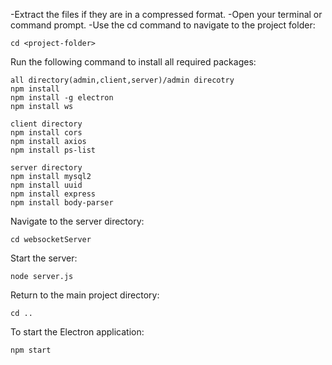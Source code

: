 -Extract the files if they are in a compressed format.
-Open your terminal or command prompt.
-Use the cd command to navigate to the project folder:

	cd <project-folder>

Run the following command to install all required packages:

	all directory(admin,client,server)/admin direcotry
	npm install
 	npm install -g electron
	npm install ws

	client directory
	npm install cors
	npm install axios
	npm install ps-list
	
	server directory
	npm install mysql2
	npm install uuid
	npm install express
	npm install body-parser






Navigate to the server directory:

	cd websocketServer
Start the server:

	node server.js

Return to the main project directory:

	cd ..
To start the Electron application:

	npm start

